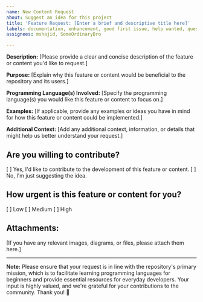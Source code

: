 ```yaml
---
name: New Content Request
about: Suggest an idea for this project
title: 'Feature Request: [Enter a brief and descriptive title here]'
labels: documentation, enhancement, good first issue, help wanted, question
assignees: mshajid, SomeOrdinaryBro

---
```


**Description:**
[Please provide a clear and concise description of the feature or content you'd like to request.]

**Purpose:**
[Explain why this feature or content would be beneficial to the repository and its users.]

**Programming Language(s) Involved:**
[Specify the programming language(s) you would like this feature or content to focus on.]

**Examples:**
[If applicable, provide any examples or ideas you have in mind for how this feature or content could be implemented.]

**Additional Context:**
[Add any additional context, information, or details that might help us better understand your request.]

## Are you willing to contribute?
[ ] Yes, I'd like to contribute to the development of this feature or content.
[ ] No, I'm just suggesting the idea.

## How urgent is this feature or content for you?
[ ] Low
[ ] Medium
[ ] High

## Attachments:
[If you have any relevant images, diagrams, or files, please attach them here.]

---

**Note:** Please ensure that your request is in line with the repository's primary mission, which is to facilitate learning programming languages for beginners and provide essential resources for everyday developers. Your input is highly valued, and we're grateful for your contributions to the community. Thank you! 🚀
